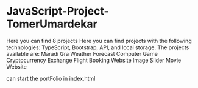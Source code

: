 # JavaScript-Project-TomerUmardekar
 Here you can find 8 projects
 Here you can find projects with the following technologies: TypeScript, Bootstrap, API, and local storage.
The projects available are:
Maradi Gra 
Weather Forecast 
Computer Game 
Cryptocurrency Exchange
Flight Booking Website 
Image Slider 
Movie Website 

can start the portFolio in index.html
